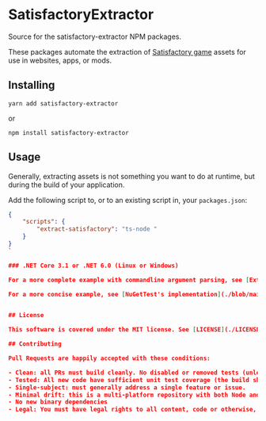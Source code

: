 # SatisfactoryExtractor

Source for the satisfactory-extractor NPM packages.

These packages automate the extraction of [Satisfactory game](https://www.satisfactorygame.com/) assets for use in websites, apps, or mods.

## Installing


`yarn add satisfactory-extractor`

or

`npm install satisfactory-extractor`

## Usage
Generally, extracting assets is not something you want to do at runtime, but during the build of your application.

Add the following script to, or to an existing script in, your `packages.json`:

```json
{
    "scripts": {
        "extract-satisfactory": "ts-node "
    }
}
`

### .NET Core 3.1 or .NET 6.0 (Linux or Windows)

For a more complete example with commandline argument parsing, see [ExtractSatisfactoryAssets's implementation](./blob/main/dotnet/src/ExtractSatisfactoryAssets/Program.cs).

For a more concise example, see [NuGetTest's implementation](./blob/main/dotnet/test/NuGetTest/Program.cs).


## License

This software is covered under the MIT license. See [LICENSE](./LICENSE) for legal details.

## Contributing

Pull Requests are happily accepted with these conditions:

- Clean: all PRs must build cleanly. No disabled or removed tests (unless the code it's testing has gone away!)
- Tested: All new code have sufficient unit test coverage (the build should catch this).
- Single-subject: must generally address a single feature or issue.
- Minimal drift: this is a multi-platform repository with both Node and .NET packages. If you add functionality to one, you should add it to the other, too! If you are not comfortable with one of those stacks, I may be able to help port your changes.
- No new binary dependencies
- Legal: You must have legal rights to all content, code or otherwise, to be merged.
